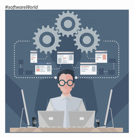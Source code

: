 
 #_softwareWorld_ 
![alt text](https://github.com/pj-25/softwareWorld/blob/master/thinkLikeCoder.jpeg)
